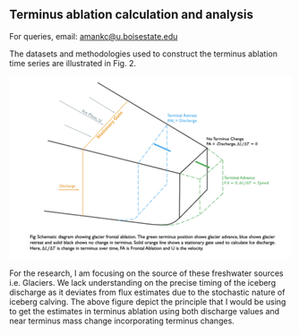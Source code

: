 ## Terminus ablation calculation and analysis

For queries, email: [amankc@u.boisestate.edu](mailto:amankc@u.boisestate.edu)

The datasets and methodologies used to construct the terminus ablation time series are illustrated in Fig. 2.

![Alt text](Principle.png)

For the research, I am focusing on the source of these freshwater sources i.e. Glaciers. We lack understanding on the precise timing of the iceberg discharge as it deviates from flux estimates due to the stochastic nature of iceberg calving. The above figure depict the principle that I would be using to get the estimates in terminus ablation using both discharge values and near terminus mass change incorporating terminus changes. 

